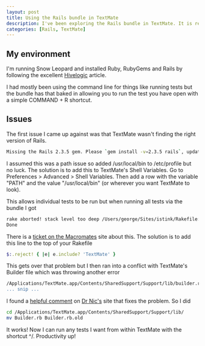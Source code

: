 ```yaml
--- 
layout: post
title: Using the Rails bundle in TextMate
description: I've been exploring the Rails bundle in TextMate. It is really useful but I had a few issues getting it up and running so if it helps anyone else I'm documenting them here. 
categories: [Rails, TextMate]
---
```


## My environment

I'm running Snow Leopard and installed Ruby, RubyGems and Rails by following the excellent [Hivelogic][1] article. 

I had mostly been using the command line for things like running tests but the bundle has that baked in allowing you to run the test you have open with a simple COMMAND + R shortcut. 

## Issues

The first issue I came up against was that TextMate wasn't finding the right version of Rails. 

``` bash 
Missing the Rails 2.3.5 gem. Please `gem install -v=2.3.5 rails`, update your RAILS_GEM_VERSION setting in config/environment.rb for the Rails version you do have installed, or comment out RAILS_GEM_VERSION to use the latest version installed.
```


I assumed this was a path issue so added /usr/local/bin to /etc/profile but no luck. The solution is to add this to TextMate's Shell Variables. Go to Preferences > Advanced > Shell Variables. Then add a row with the variable "PATH" and the value "/usr/local/bin" (or wherever you want TextMate to look). 

This allows individual tests to be run but when running all tests via the bundle I got

``` bash 
rake aborted! stack level too deep /Users/george/Sites/istink/Rakefile:10 (See full trace by running task with --trace) (in /Users/george/Sites/istink)
Done
```

There is a [ticket on the Macromates][2] site about this. The solution is to add this line to the top of your Rakefile

``` ruby 
$:.reject! { |e| e.include? 'TextMate' }
```

This gets over that problem but I then ran into a conflict with TextMate's Builder file which was throwing another error

``` bash 
/Applications/TextMate.app/Contents/SharedSupport/Support/lib/builder.rb:86:in `blank_slate_method_added': stack level too deep (SystemStackError) 	from 
... snip ...
```

I found a [helpful comment][3] on [Dr Nic's][4] site that fixes the problem. So I did

``` bash 
cd /Applications/TextMate.app/Contents/SharedSupport/Support/lib/
mv Builder.rb Builder.rb.old
```

It works! Now I can run any tests I want from within TextMate with the shortcut ^/. Productivity up!

[1]: http://hivelogic.com/articles/compiling-ruby-rubygems-and-rails-on-snow-leopard
[2]: http://ticket.macromates.com/show?ticket_id=F4DA8B03
[3]: http://drnicwilliams.com/2008/01/31/get-ready-for-the-textmate-trundle-to-rails-20-bundle/#comment-129179
[4]: http://drnicwilliams.com/
	
